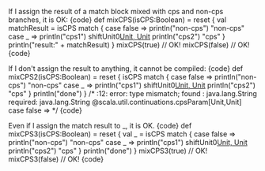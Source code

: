 If I assign the result of a match block mixed with cps and non-cps branches, it is OK:
{code}
def mixCPS(isCPS:Boolean) = reset {
  val matchResult = isCPS match {
    case false => 
      println("non-cps")
      "non-cps"
    case _ =>
      println("cps1")
      shiftUnit0[Unit, Unit]()
      println("cps2")
      "cps"
  }
  println("result:" + matchResult)
}
mixCPS(true) // OK!
mixCPS(false) // OK!
{code}

If I don't assign the result to anything, it cannot be compiled:
{code}
def mixCPS2(isCPS:Boolean) = reset {
  isCPS match {
    case false => 
      println("non-cps")
      "non-cps"
    case _ =>
      println("cps1")
      shiftUnit0[Unit, Unit]()
      println("cps2")
      "cps"
  }
  println("done")
}
/*
<console>:12: error: type mismatch;
 found   : java.lang.String
 required: java.lang.String @scala.util.continuations.cpsParam[Unit,Unit]
           case false =>
*/
{code}

Even if I assign the match result to _, it is OK.
{code}
def mixCPS3(isCPS:Boolean) = reset {
  val _ = isCPS match {
    case false => 
      println("non-cps")
      "non-cps"
    case _ =>
      println("cps1")
      shiftUnit0[Unit, Unit]()
      println("cps2")
      "cps"
  }
  println("done")
}
mixCPS3(true) // OK!
mixCPS3(false) // OK!
{code}
